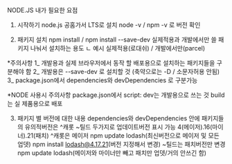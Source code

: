 NODE.JS 내가 필요한 요점


1. 시작하기
node.js 공홈가서 LTS로 설치
node -v / npm -v 로 버전 확인

2. 패키지 설치
npm install / npm install --save-dev 실제적용과 개발에서만 쓸 패키지 나눠서 설치하는 용도
ㄴ 예시 실제적용(로대쉬) / 개발에서만(parcel)

*주의사항
1_ 개발용과 실제 브라우저에서 동작 할 배포용으로 설치하는 패키지들을 구분해야 함
2_ 개발용은 --save-dev 로 설치할 것 (축약으로는 -D / 소문자허용 안됨)
3_ package.json에서 dependencies와 devDependencies 로 구분가능

*NODE 사용시 주의사항
package.json에서 script: dev는 개발용으로 쓰는 것
build는 실 제품용으로 배포

3. 패키지 별 버전에 대한 내용
dependencies와 devDependencies 안에 패키지들의 유의적버전은
^캐롯 ~틸드 두가지로 업데이트버전 표시 가능
4(메이저).16(마이너).21(패치)
^캐롯은 메이저 npm update lodash(최신버전으로 메이저 및 모든 업뎃) npm install lodash@4.17.21(버전 지정해서 변경)
~틸드는 패치버전만 변경  npm update lodash(메이저와 마이너만 빼고 패치만 업뎃/거의 안쓰긴 함)
